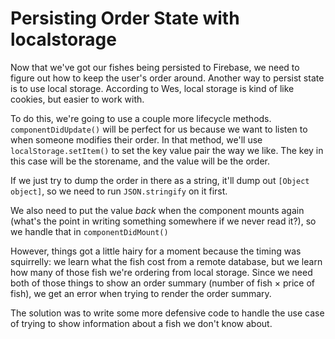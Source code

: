 # Persisting Order State with localstorage

Now that we've got our fishes being persisted to Firebase, we need to figure out how to keep the user's order around. Another way to persist state is to use local storage. According to Wes, local storage is kind of like cookies, but easier to work with.

To do this, we're going to use a couple more lifecycle methods. `componentDidUpdate()` will be perfect for us because we want to listen to when someone modifies their order. In that method, we'll use `localStorage.setItem()` to set the key value pair the way we like. The key in this case will be the storename, and the value will be the order.

If we just try to dump the order in there as a string, it'll dump out `[Object object]`, so we need to run `JSON.stringify` on it first.

We also need to put the value _back_ when the component mounts again (what's the point in writing something somewhere if we never read it?), so we handle that in `componentDidMount()`

However, things got a little hairy for a moment because the timing was squirrelly: we learn what the fish cost from a remote database, but we learn how many of those fish we're ordering from local storage. Since we need both of those things to show an order summary (number of fish × price of fish), we get an error when trying to render the order summary.

The solution was to write some more defensive code to handle the use case of trying to show information about a fish we don't know about.
